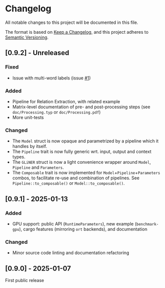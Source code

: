 # Changelog

All notable changes to this project will be documented in this file.

The format is based on [Keep a Changelog](https://keepachangelog.com/en/1.1.0/), and this project adheres to [Semantic Versioning](https://semver.org/spec/v2.0.0.html).

## [0.9.2] - Unreleased

### Fixed

- Issue with multi-word labels (issue [#1](https://github.com/fbilhaut/gline-rs/issues/1))

### Added

- Pipeline for Relation Extraction, with related example
- Matrix-level documentation of pre- and post-processing steps (see `doc/Processing.typ` or `doc/Processing.pdf`)
- More unit-tests

### Changed

- The `Model` struct is now opaque and parametrized by a pipeline which it handles by itself.
- The `Pipeline` trait is now fully generic wrt. input, output and context types.
- The `GLiNER` struct is now a light convenience wrapper around `Model`, `Pipeline` and `Parameters`.
- The `Composable` trait is now implemented for `Model`+`Pipeline`+`Parameters` combos, to facilitate re-use and combination of pipelines. See `Pipeline::to_composable()` or `Model::to_composable()`.


## [0.9.1] - 2025-01-13

### Added

- GPU support: public API (`RuntimeParameters`), new example (`benchmark-gpu`), cargo features (mirroring `ort` backends), and documentation

### Changed

- Minor source code linting and documentation refactoring


## [0.9.0] - 2025-01-07

First public release